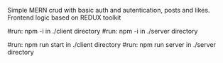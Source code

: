 Simple MERN crud with basic auth and autentication, posts and likes. Frontend logic based on REDUX toolkit

#run: npm -i in ./client directory
#run: npm -i in ./server directory

#run: npm run start in ./client directory
#run: npm run server in ./server directory
